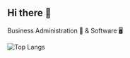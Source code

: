 ## Hi there 👋

Business Administration 🏢 & Software 🖥️

![Top Langs](https://github-readme-stats.vercel.app/api/top-langs/?mjayJeong=anuraghazra&layout=compact)
